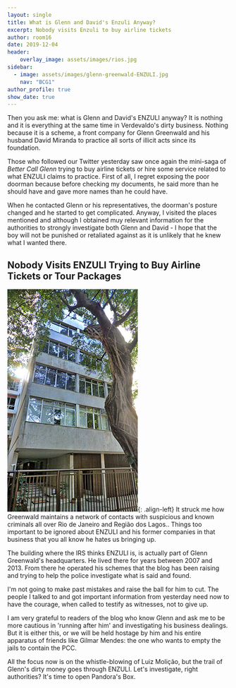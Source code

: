 ```yaml
---
layout: single
title: What is Glenn and David's Enzuli Anyway?
excerpt: Nobody visits Enzuli to buy airline tickets
author: room16
date: 2019-12-04
header:
    overlay_image: assets/images/rios.jpg
sidebar:
  - image: assets/images/glenn-greenwald-ENZULI.jpg
    nav: "BCG1"
author_profile: true
show_date: true
---
```


Then you ask me: what is Glenn and David's ENZULI anyway? It is nothing and it is everything at the same time in Verdevaldo's dirty business. Nothing because it is a scheme, a front company for Glenn Greenwald and his husband David Miranda to practice all sorts of illicit acts since its foundation.

Those who followed our Twitter yesterday saw once again the mini-saga of
_Better Call Glenn_ trying to buy airline tickets or hire some service related to what ENZULI claims to practice. First of all, I regret exposing the poor doorman because before checking my documents, he said more than he should have and gave more names than he could have.

When he contacted Glenn or his representatives, the doorman's posture changed and he started to get complicated. Anyway, I visited the places mentioned and although I obtained muy relevant information for the authorities to strongly investigate both Glenn and David - I hope that the boy will not be punished or retaliated against as it is unlikely that he knew what I wanted there.

## Nobody Visits ENZULI Trying to Buy Airline Tickets or Tour Packages

[![Enzuli HQ](assets/images/Enzuli.jpg)](assets/images/EnzBig.jpg){: .align-left} It struck me how Greenwald maintains a network of contacts with suspicious and known criminals all over Rio de Janeiro and Região dos Lagos.. Things too important to be ignored about ENZULI and his former companies in that business that you all know he hates us bringing up.

The building where the IRS thinks ENZULI is, is actually part of Glenn Greenwald's headquarters. He lived there for years between 2007 and 2013. From there he operated his schemes that the blog has been raising and trying to help the police investigate what is said and found.

I'm not going to make past mistakes and raise the ball for him to cut. The people I talked to and got important information from yesterday need now to have the courage, when called to testify as witnesses, not to give up.

I am very grateful to readers of the blog who know Glenn and ask me to be more cautious in 'running after him' and investigating his business dealings. But it is either this, or we will be held hostage by him and his entire apparatus of friends like Gilmar Mendes: the one who wants to empty the jails to contain the PCC.

All the focus now is on the whistle-blowing of Luiz Molição, but the trail of Glenn's dirty money goes through ENZULI. Let's investigate, right authorities? It's time to open Pandora's Box.